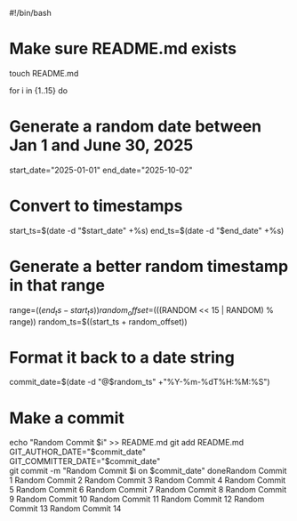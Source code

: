#!/bin/bash

# Make sure README.md exists
touch README.md

for i in {1..15}
do
  # Generate a random date between Jan 1 and June 30, 2025
  start_date="2025-01-01"
  end_date="2025-10-02"

  # Convert to timestamps
  start_ts=$(date -d "$start_date" +%s)
  end_ts=$(date -d "$end_date" +%s)

  # Generate a better random timestamp in that range
  range=$((end_ts - start_ts))
  random_offset=$(((RANDOM << 15 | RANDOM) % range))
  random_ts=$((start_ts + random_offset))

  # Format it back to a date string
  commit_date=$(date -d "@$random_ts" +"%Y-%m-%dT%H:%M:%S")

  # Make a commit
  echo "Random Commit $i" >> README.md
  git add README.md
  GIT_AUTHOR_DATE="$commit_date" GIT_COMMITTER_DATE="$commit_date" \
  git commit -m "Random Commit $i on $commit_date"
doneRandom Commit 1
Random Commit 2
Random Commit 3
Random Commit 4
Random Commit 5
Random Commit 6
Random Commit 7
Random Commit 8
Random Commit 9
Random Commit 10
Random Commit 11
Random Commit 12
Random Commit 13
Random Commit 14

